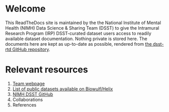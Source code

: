 # Welcome

This ReadTheDocs site is maintained by the the National Institute of Mental Health (NIMH) Data Science & Sharing Team (DSST) to give the Intramural Research Program (IRP) DSST-curated dataset users access to readily available dataset documentation.  Nothing private is stored here.  The documents here are kept as up-to-date as possible, rendered from [the dsst-rtd GitHub repository](https://github.com/nih-fmrif/dsst-rtd).

# Relevant resources
1. [Team webpage](https://cmn.nimh.nih.gov/dsst)
2. [List of public datasets available on Biowulf/Helix](https://docs.google.com/spreadsheets/d/1t1VtW_ScMunEcrloxIv8197ezHQXCZQq_dxsSrH7SQI/edit?usp=sharing)
3. [NIMH DSST GitHub](https://github.com/nimh-dsst)
4. Collaborations
5. References


